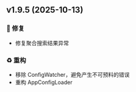 ## v1.9.5 (2025-10-13)

### 🐛 修复

- 修复聚合搜索结果异常

### ♻️ 重构

- 移除 ConfigWatcher，避免产生不可预料的错误
- 重构 AppConfigLoader